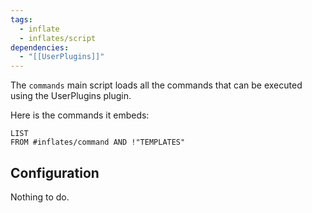 ```yaml
---
tags:
  - inflate
  - inflates/script
dependencies:
  - "[[UserPlugins]]"
---
```


The `commands` main script loads all the commands that can be executed using the UserPlugins plugin.

Here is the commands it embeds:
```dataview
LIST 
FROM #inflates/command AND !"TEMPLATES" 
```
## Configuration

Nothing to do.


